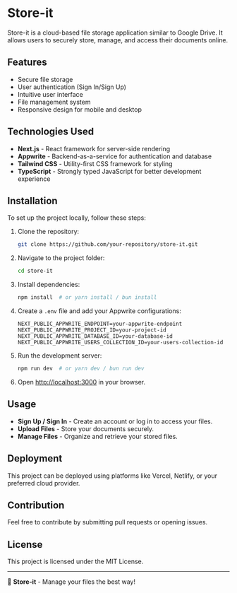 # Store-it

Store-it is a cloud-based file storage application similar to Google Drive. It allows users to securely store, manage, and access their documents online.

## Features

- Secure file storage
- User authentication (Sign In/Sign Up)
- Intuitive user interface
- File management system
- Responsive design for mobile and desktop

## Technologies Used

- **Next.js** - React framework for server-side rendering
- **Appwrite** - Backend-as-a-service for authentication and database
- **Tailwind CSS** - Utility-first CSS framework for styling
- **TypeScript** - Strongly typed JavaScript for better development experience

## Installation

To set up the project locally, follow these steps:

1. Clone the repository:
   ```sh
   git clone https://github.com/your-repository/store-it.git
   ```
2. Navigate to the project folder:
   ```sh
   cd store-it
   ```
3. Install dependencies:
   ```sh
   npm install  # or yarn install / bun install
   ```
4. Create a `.env` file and add your Appwrite configurations:
   ```env
   NEXT_PUBLIC_APPWRITE_ENDPOINT=your-appwrite-endpoint
   NEXT_PUBLIC_APPWRITE_PROJECT_ID=your-project-id
   NEXT_PUBLIC_APPWRITE_DATABASE_ID=your-database-id
   NEXT_PUBLIC_APPWRITE_USERS_COLLECTION_ID=your-users-collection-id
   ```
5. Run the development server:
   ```sh
   npm run dev  # or yarn dev / bun run dev
   ```
6. Open [http://localhost:3000](http://localhost:3000) in your browser.

## Usage

- **Sign Up / Sign In** - Create an account or log in to access your files.
- **Upload Files** - Store your documents securely.
- **Manage Files** - Organize and retrieve your stored files.

## Deployment

This project can be deployed using platforms like Vercel, Netlify, or your preferred cloud provider.

## Contribution

Feel free to contribute by submitting pull requests or opening issues.

## License

This project is licensed under the MIT License.

---

🚀 **Store-it** - Manage your files the best way!
